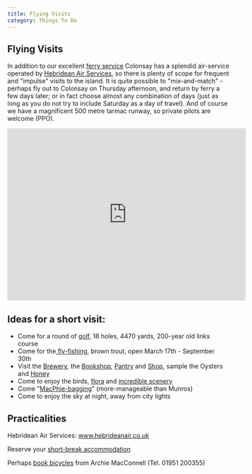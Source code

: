 ```yaml
---
title: Flying Visits
category: Things To Do
---
```


## Flying Visits

In addition to our excellent <a href="/getting-colonsay">ferry service</a> Colonsay has a splendid air-service operated by <a href="http://www.hebrideanair.co.uk">Hebridean Air Services</a>, so there is plenty of scope for frequent and "impulse" visits to the island. It is quite possible to "mix-and-match" - perhaps fly out to Colonsay on Thursday afternoon, and return by ferry a few days later; or in fact choose almost any combination of days (just as long as you do not try to include Saturday as a day of travel). And of course we have a magnificent 500 metre tarmac runway, so private pilots are welcome (PPO).

<div><div class="media-youtube-video media-element file-default media-youtube-1">
  <iframe class="media-youtube-player" width="540" height="390" title="Landing on Colonsay" src="https://www.youtube.com/embed/skY-cHwz3iI?wmode=opaque&controls=&rel=0" name="Landing on Colonsay" frameborder="0" allowfullscreen>Video of Landing on Colonsay</iframe>
</div>
</div>

## Ideas for a short visit:

- Come for a round of <a href="{{ site.url }}{{ site.baseurl }}/things-do/golf">golf</a>, 18 holes, 4470 yards, 200-year old links course
- Come for the<a href="{{ site.url }}{{ site.baseurl }}/things-do/fishing"> fly-fishing</a>, brown trout, open March 17th - September 30th
- Visit the <a href="{{ site.url }}{{ site.baseurl }}/shops-food/colonsay-brewery">Brewery</a>, the <a href="{{ site.url }}{{ site.baseurl }}/shops-food/bookshop">Bookshop</a>, <a href="{{ site.url }}{{ site.baseurl }}/shops-food/pantry">Pantry</a> and <a href="{{ site.url }}{{ site.baseurl }}/shops-food/colonsay-general-store">Shop</a>, sample the Oysters and <a href="{{ site.url }}{{ site.baseurl }}/shops-food/colonsay-honey">Honey</a>
- Come to enjoy the birds, <a href="/node/64">flora</a> and <a href="{{ site.url }}{{ site.baseurl }}/things-do/tours-walks">incredible scenery</a>
- Come "<a href="{{ site.url }}{{ site.baseurl }}/things-do/macphie-bagging">MacPhie-bagging</a>" (more-manageable than Munros)
- Come to enjoy the sky at night, away from city lights

## Practicalities

Hebridean Air Services: <a href="http://www.hebrideanair.co.uk">www.hebrideanair.co.uk</a>

Reserve your <a href="{{ site.url }}{{ site.baseurl }}/accommodation">short-break accommodation</a>

Perhaps <a href="{{ site.url }}{{ site.baseurl }}/things-do/archies-bike-hire">book bicycles</a> from Archie MacConnell (Tel. 01951 200355)
